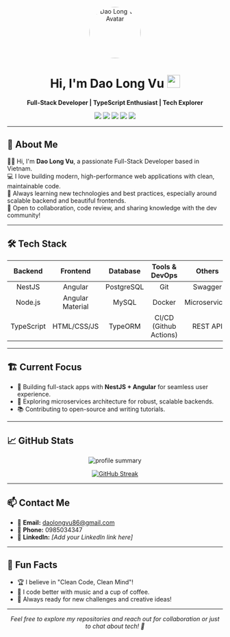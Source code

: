 
<p align="center">
  <img src="https://avatars.githubusercontent.com/u/12628796?v=4" width="120" alt="Dao Long Vu Avatar" style="border-radius:50%;">
</p>

<h1 align="center">Hi, I'm Dao Long Vu <img src="https://media.giphy.com/media/hvRJCLFzcasrR4ia7z/giphy.gif" width="30"/></h1>

<p align="center">
  <b>Full-Stack Developer | TypeScript Enthusiast | Tech Explorer</b>
</p>

<p align="center">
  <a href="mailto:daolongvu86@gmail.com"><img src="https://img.shields.io/badge/Email-daolongvu86@gmail.com-blue?style=flat-square&logo=gmail"></a>
  <a href="https://github.com/DaoLongVu2107"><img src="https://img.shields.io/github/followers/DaoLongVu2107?label=Follow&style=social"></a>
  <img src="https://img.shields.io/badge/Code%20with-TypeScript-3178c6?logo=typescript&logoColor=white" />
  <img src="https://img.shields.io/badge/Framework-NestJS-red?logo=nestjs&logoColor=white" />
  <img src="https://img.shields.io/badge/Frontend-Angular-DD0031?logo=angular&logoColor=white" />
</p>

---

## 🚀 About Me

🙋‍♂️ Hi, I'm **Dao Long Vu**, a passionate Full-Stack Developer based in Vietnam.<br>
💻 I love building modern, high-performance web applications with clean, maintainable code.<br>
🌱 Always learning new technologies and best practices, especially around scalable backend and beautiful frontends.<br>
🤝 Open to collaboration, code review, and sharing knowledge with the dev community!

---

## 🛠️ Tech Stack

| **Backend**  | **Frontend**   | **Database**         | **Tools & DevOps**    | **Others**      |
|:------------:|:--------------:|:--------------------:|:---------------------:|:---------------:|
| NestJS       | Angular        | PostgreSQL           | Git                   | Swagger         |
| Node.js      | Angular Material| MySQL                | Docker                | Microservices   |
| TypeScript   | HTML/CSS/JS    | TypeORM              | CI/CD (Github Actions)| REST API        |

---

## 🏗️ Current Focus

- 🚧 Building full-stack apps with **NestJS + Angular** for seamless user experience.
- 🧩 Exploring microservices architecture for robust, scalable backends.
- 📚 Contributing to open-source and writing tutorials.

---

## 📈 GitHub Stats

<p align="center">
  <img src="http://github-profile-summary-cards.vercel.app/api/cards/profile-details?username=DaoLongVu2107&theme=gruvbox" alt="profile summary"/>
</p>
<p align="center">
  <a href="https://git.io/streak-stats">
    <img src="https://streak-stats.demolab.com/?user=DaoLongVu2107&theme=dark" alt="GitHub Streak"/>
  </a>
</p>

---

## 📫 Contact Me

- 📧 **Email:** [daolongvu86@gmail.com](mailto:daolongvu86@gmail.com)
- 📱 **Phone:** 0985034347
- 💼 **LinkedIn:** _[Add your LinkedIn link here]_

---

## 🤩 Fun Facts

- 🏆 I believe in "Clean Code, Clean Mind"!
- 🎵 I code better with music and a cup of coffee.
- 🚀 Always ready for new challenges and creative ideas!

---

<p align="center">
  <em>Feel free to explore my repositories and reach out for collaboration or just to chat about tech! 🚀</em>
</p>
